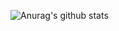![Anurag's github stats](https://github-readme-stats.vercel.app/api?username=zerbinidamata&count_private=true&show_icons=true&theme=dark&include_all_commits=true)
 <!---- ![Top Langs](https://github-readme-stats.vercel.app/api/top-langs/?username=zerbinidamata&theme=dark&hide=html,php,css&count_private=true&show_icons=true&layout=compact)
